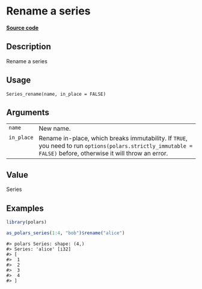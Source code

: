 

# Rename a series

[**Source code**](https://github.com/pola-rs/r-polars/tree/8dac37e8bf89bcd080a13d0ed20dd1dc2bee615f/R/series__series.R#L986)

## Description

Rename a series

## Usage

<pre><code class='language-R'>Series_rename(name, in_place = FALSE)
</code></pre>

## Arguments

<table>
<tr>
<td style="white-space: nowrap; font-family: monospace; vertical-align: top">
<code id="name">name</code>
</td>
<td>
New name.
</td>
</tr>
<tr>
<td style="white-space: nowrap; font-family: monospace; vertical-align: top">
<code id="in_place">in_place</code>
</td>
<td>
Rename in-place, which breaks immutability. If <code>TRUE</code>, you
need to run <code>options(polars.strictly_immutable = FALSE)</code>
before, otherwise it will throw an error.
</td>
</tr>
</table>

## Value

Series

## Examples

``` r
library(polars)

as_polars_series(1:4, "bob")$rename("alice")
```

    #> polars Series: shape: (4,)
    #> Series: 'alice' [i32]
    #> [
    #>  1
    #>  2
    #>  3
    #>  4
    #> ]

